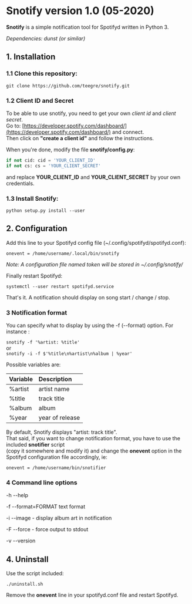 # **Snotify** version 1.0 (05-2020)

**Snotify** is a simple notification tool for Spotifyd written in Python 3.

*Dependencies: dunst (or similar)*

## 1. Installation

### 1.1 Clone this repository:

`git clone https://github.com/teegre/snotify.git`

### 1.2 Client ID and Secret

To be able to use snotify, you need to get your own *client id* and *client secret*.  
Go to: [https://developer.spotify.com/dashboard/](https://developer.spotify.com/dashboard/)  and connect.  
Then click on **"create a client id"** and follow the instructions.

When you're done, modify the file **snotify/config.py**:

  ```python
  if not cid: cid = 'YOUR_CLIENT_ID'
  if not cs: cs = 'YOUR_CLIENT_SECRET'
  ```
and replace **YOUR_CLIENT_ID** and **YOUR_CLIENT_SECRET** by your own credentials.

### 1.3 Install Snotify:

`python setup.py install --user`

## 2. Configuration

Add this line to your Spotifyd config file (~/.config/spotifyd/spotifyd.conf):

`onevent = /home/username/.local/bin/snotify`

*Note: A configuration file named token will be stored in ~/.config/snotify/*

Finally restart Spotifyd:

`systemctl --user restart spotifyd.service`

That's it. A notification should display on song start / change / stop.

### 3 Notification format

You can specify what to display by using the -f (--format) option. For instance :

`snotify -f '%artist: %title'`  
or  
`snotify -i -f $'%title\n%artist\n%album | %year'`

Possible variables are:

|Variable |Description
|:--------|:----------
|%artist |artist name
|%title |track title
|%album |album
|%year |year of release

By default, Snotify displays "artist: track title".  
That said, if you want to change notification format, you have to use the included **snotifier** script  
(copy it somewhere and modify it) and change the **onevent** option in the Spotifyd configuration file accordingly, ie:

`onevent = /home/username/bin/snotifier`

### 4 Command line options

-h --help

-f --format=FORMAT text format

-i --image - display album art in notification

-F --force - force output to stdout

-v --version

## 4. Uninstall

Use the script included:

`./uninstall.sh`

Remove the **onevent** line in your spotifyd.conf file and restart Spotifyd.
